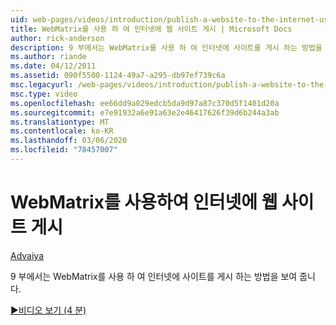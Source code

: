 ```yaml
---
uid: web-pages/videos/introduction/publish-a-website-to-the-internet-using-webmatrix
title: WebMatrix를 사용 하 여 인터넷에 웹 사이트 게시 | Microsoft Docs
author: rick-anderson
description: 9 부에서는 WebMatrix를 사용 하 여 인터넷에 사이트를 게시 하는 방법을 보여 줍니다.
ms.author: riande
ms.date: 04/12/2011
ms.assetid: 090f5500-1124-49a7-a295-db97ef739c6a
msc.legacyurl: /web-pages/videos/introduction/publish-a-website-to-the-internet-using-webmatrix
msc.type: video
ms.openlocfilehash: ee66dd9a029edcb5da9d97a87c370d5f1401d20a
ms.sourcegitcommit: e7e91932a6e91a63e2e46417626f39d6b244a3ab
ms.translationtype: MT
ms.contentlocale: ko-KR
ms.lasthandoff: 03/06/2020
ms.locfileid: "78457007"
---
```

# <a name="publish-a-website-to-the-internet-using-webmatrix"></a>WebMatrix를 사용하여 인터넷에 웹 사이트 게시

[Advaiya](https://twitter.com/Advaiyasolns)

9 부에서는 WebMatrix를 사용 하 여 인터넷에 사이트를 게시 하는 방법을 보여 줍니다.

[&#9654;비디오 보기 (4 분)](https://channel9.msdn.com/Blogs/ASP-NET-Site-Videos/publish-a-website-to-the-internet-using-webmatrix)
